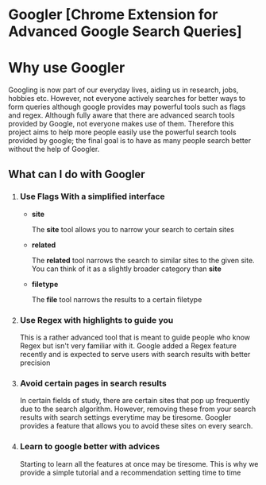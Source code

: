 # Googler [Chrome Extension for Advanced Google Search Queries]

<h1>Why use Googler</h1>
<p>Googling is now part of our everyday lives, aiding us in research, jobs, hobbies etc. However, not everyone actively searches for better ways to form queries although google provides may powerful tools such as flags and regex. Although fully aware that there are advanced search tools provided by Google, not everyone makes use of them. Therefore this project aims to help more people easily use the powerful search tools provided by google; the final goal is to have as many people search better without the help of Googler.
</p>

<h2>What can I do with Googler</h2>
<ol>
<li>
  <h3>Use Flags With a simplified interface</h3>
  <p>
    <ul>
      <li><b>site</b></li>
        <p>The <b>site</b> tool allows you to narrow your search to certain sites</p>
      <li><b>related</b></li>
        <p>The <b>related</b> tool narrows the search to similar sites to the given site. You can think of it as a slightly broader category than <b>site</b></p>
      <li><b>filetype</b></li>
      <p>The <b>file</b> tool narrows the results to a certain filetype</p>
    </ul>
  </p>
</li>
<li>
  <h3>Use Regex with highlights to guide you</h3>
    <p>This is a rather advanced tool that is meant to guide people who know Regex but isn't very familiar with it. Google added a Regex feature recently and is expected to serve users with search results with better precision</p>
</li>
<li>
  <h3>Avoid certain pages in search results</h3>
    <p>In certain fields of study, there are certain sites that pop up frequently due to the search algorithm. However, removing these from your search results with search settings everytime may be tiresome. Googler provides a feature that allows you to avoid these sites on every search.</p>
</li>
<li>
  <h3>Learn to google better with advices</h3>
  <p>Starting to learn all the features at once may be tiresome. This is why we provide a simple tutorial and a recommendation setting time to time</p>
  </li>

</ol>
